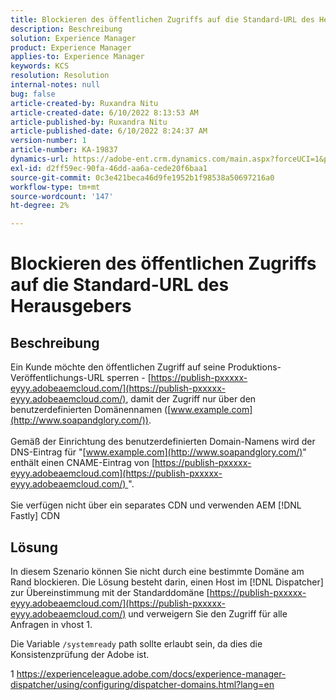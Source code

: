 ```yaml
---
title: Blockieren des öffentlichen Zugriffs auf die Standard-URL des Herausgebers
description: Beschreibung
solution: Experience Manager
product: Experience Manager
applies-to: Experience Manager
keywords: KCS
resolution: Resolution
internal-notes: null
bug: false
article-created-by: Ruxandra Nitu
article-created-date: 6/10/2022 8:13:53 AM
article-published-by: Ruxandra Nitu
article-published-date: 6/10/2022 8:24:37 AM
version-number: 1
article-number: KA-19837
dynamics-url: https://adobe-ent.crm.dynamics.com/main.aspx?forceUCI=1&pagetype=entityrecord&etn=knowledgearticle&id=59764c3e-95e8-ec11-bb3c-000d3a3b17fa
exl-id: d2ff59ec-90fa-46dd-aa6a-cede20f6baa1
source-git-commit: 0c3e421beca46d9fe1952b1f98538a50697216a0
workflow-type: tm+mt
source-wordcount: '147'
ht-degree: 2%

---
```


# Blockieren des öffentlichen Zugriffs auf die Standard-URL des Herausgebers

## Beschreibung

Ein Kunde möchte den öffentlichen Zugriff auf seine Produktions-Veröffentlichungs-URL sperren - [https://publish-pxxxxx-eyyy.adobeaemcloud.com/](https://publish-pxxxxx-eyyy.adobeaemcloud.com/), damit der Zugriff nur über den benutzerdefinierten Domänennamen ([www.example.com](http://www.soapandglory.com/)). <br><br>Gemäß der Einrichtung des benutzerdefinierten Domain-Namens wird der DNS-Eintrag für &quot;[www.example.com](http://www.soapandglory.com/)&quot; enthält einen CNAME-Eintrag von [https://publish-pxxxxx-eyyy.adobeaemcloud.com](https://publish-pxxxxx-eyyy.adobeaemcloud.com/) &quot;. <br><br>Sie verfügen nicht über ein separates CDN und verwenden AEM [!DNL Fastly] CDN

## Lösung


In diesem Szenario können Sie nicht durch eine bestimmte Domäne am Rand blockieren.
Die Lösung besteht darin, einen Host im [!DNL Dispatcher] zur Übereinstimmung mit der Standarddomäne [https://publish-pxxxxx-eyyy.adobeaemcloud.com/](https://publish-pxxxxx-eyyy.adobeaemcloud.com/) und verweigern Sie den Zugriff für alle Anfragen in vhost 1.

Die Variable `/systemready` path sollte erlaubt sein, da dies die Konsistenzprüfung der Adobe ist.

1 https://experienceleague.adobe.com/docs/experience-manager-dispatcher/using/configuring/dispatcher-domains.html?lang=en
